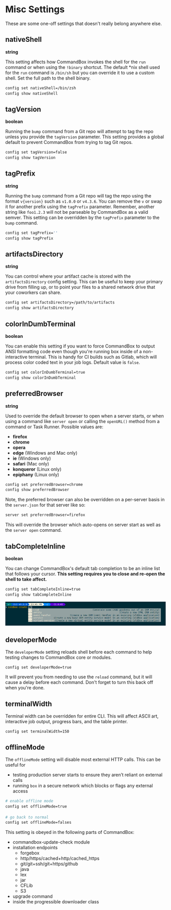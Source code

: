 # Misc Settings

These are some one-off settings that doesn't really belong anywhere else.

## nativeShell

**string**

This setting affects how CommandBox invokes the shell for the `run` command or when using the `!binary` shortcut. The default \*nix shell used for the `run` command is `/bin/sh` but you can override it to use a custom shell. Set the full path to the shell binary.

```bash
config set nativeShell=/bin/zsh
config show nativeShell
```

## tagVersion

**boolean**

Running the `bump` command from a Git repo will attempt to tag the repo unless you provide the `tagVersion` parameter. This setting provides a global default to prevent CommandBox from trying to tag Git repos.

```bash
config set tagVersion=false
config show tagVersion
```

## tagPrefix

**string**

Running the `bump` command from a Git repo will tag the repo using the format `v{version}` such as `v1.0.0` or `v4.3.6`. You can remove the `v` or swap it for another prefix using the `tagPrefix` parameter. Remember, another string like `foo1.2.3` will not be parseable by CommandBox as a valid semver. This setting can be overridden by the `tagPrefix` parameter to the `bump` command.

```bash
config set tagPrefix=''
config show tagPrefix
```

## artifactsDirectory

**string**

You can control where your artifact cache is stored with the `artifactsDirectory` config setting. This can be useful to keep your primary drive from filling up, or to point your files to a shared network drive that your coworkers can share.

```bash
config set artifactsDirectory=/path/to/artifacts
config show artifactsDirectory
```

## colorInDumbTerminal

**boolean**

You can enable this setting if you want to force CommandBox to output ANSI formatting code even though you're running box inside of a non-interactive terminal. This is handy for CI builds such as Gitlab, which will process color coded text in your job logs. Default value is `false`.

```bash
config set colorInDumbTerminal=true
config show colorInDumbTerminal
```

## preferredBrowser

**string**

Used to override the default browser to open when a server starts, or when using a command like `server open` or calling the `openURL()` method from a command or Task Runner. Possible values are:

* **firefox**
* **chrome**
* **opera**
* **edge** (Windows and Mac only)
* **ie** (Windows only)
* **safari** (Mac only)
* **konqueror** (Linux only)
* **epiphany** (Linux only)

```bash
config set preferredBrowser=chrome
config show preferredBrowser
```

Note, the preferred browser can also be overridden on a per-server basis in the `server.json` for that server like so:

```bash
server set preferredBrowser=firefox
```

This will override the browser which auto-opens on server start as well as the `server open` command.

## tabCompleteInline

**boolean**

You can change CommandBox's default tab completion to be an inline list that follows your cursor. **This setting requires you to close and re-open the shell to take affect.**

```bash
config set tabCompleteInline=true
config show tabCompleteInline
```

![](<../.gitbook/assets/image (5).png>)

## developerMode

The `developerMode` setting reloads shell before each command to help testing changes to CommandBox core or modules.

```
config set developerMode=true
```

It will prevent you from needing to use the `reload` command, but it will cause a delay before each command. Don't forget to turn this back off when you're done.

## terminalWidth

Terminal width can be overridden for entire CLI. This will affect ASCII art, interactive job output, progress bars, and the table printer.

```
config set terminalWidth=150
```

## offlineMode

The `offlineMode` setting will disable most external HTTP calls. This can be useful for

* testing production server starts to ensure they aren’t reliant on external calls
* running `box` in a secure network which blocks or flags any external access

```bash
# enable offline mode
config set offlineMode=true

# go back to normal
config set offlineMode=falses
```

This setting is obeyed in the following parts of CommandBox:

* commandbox-update-check module
* installation endpoints
  * forgebox
  * http/https/cached+http/cached\_https
  * git/git+ssh/git+https/github
  * java
  * lex
  * jar
  * CFLib
  * S3
* upgrade command
* inside the progressible downloader class
